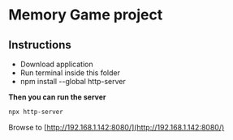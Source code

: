 # Memory Game project


## Instructions

* Download application
* Run terminal inside this folder
* npm install --global http-server

**Then you can run the server**

```bash
npx http-server
```

Browse to [http://192.168.1.142:8080/](http://192.168.1.142:8080/)

